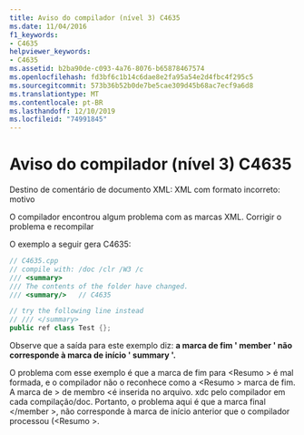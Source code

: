 ```yaml
---
title: Aviso do compilador (nível 3) C4635
ms.date: 11/04/2016
f1_keywords:
- C4635
helpviewer_keywords:
- C4635
ms.assetid: b2ba90de-c093-4a76-8076-b65878467574
ms.openlocfilehash: fd3bf6c1b14c6dae8e2fa95a54e2d4fbc4f295c5
ms.sourcegitcommit: 573b36b52b0de7be5cae309d45b68ac7ecf9a6d8
ms.translationtype: MT
ms.contentlocale: pt-BR
ms.lasthandoff: 12/10/2019
ms.locfileid: "74991845"
---
```

# <a name="compiler-warning-level-3-c4635"></a>Aviso do compilador (nível 3) C4635

Destino de comentário de documento XML: XML com formato incorreto: motivo

O compilador encontrou algum problema com as marcas XML.  Corrigir o problema e recompilar

O exemplo a seguir gera C4635:

```cpp
// C4635.cpp
// compile with: /doc /clr /W3 /c
/// <summary>
/// The contents of the folder have changed.
/// <summary/>   // C4635

// try the following line instead
// /// </summary>
public ref class Test {};
```

Observe que a saída para este exemplo diz: **a marca de fim ' member ' não corresponde à marca de início ' summary '.**

O problema com esse exemplo é que a marca de fim para \<Resumo > é mal formada, e o compilador não o reconhece como a \<Resumo > marca de fim.  A marca de > de membro \<é inserida no arquivo. xdc pelo compilador em cada compilação/doc.  Portanto, o problema aqui é que a marca final \</member >, não corresponde à marca de início anterior que o compilador processou (\<Resumo >.
